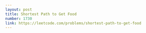 ```yaml
---
layout: post
title: Shortest Path to Get Food
number: 1730
link: https://leetcode.com/problems/shortest-path-to-get-food
---
```

